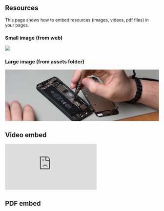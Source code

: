 ## Resources
This page shows how to embed resources (images, videos, pdf files) in your pages.

### Small image (from web)

![](https://pbs.twimg.com/profile_images/903658777295163392/afySJpM5_400x400.jpg)

### Large image (from assets folder)

![](assets/images/cover.jpg)

## Video embed

<!-- change src="" attribute  -->
<div class="aspect-ratio video">
  <iframe src="https://www.youtube.com/embed/uWSxzjyMNpU" frameborder="0" allowfullscreen="True"></iframe>
</div>

## PDF embed

<!-- change data="" and href="" attributes  -->
<!-- change height="" if needed  -->
<div class="aspect-ratio power-point">
  <object data="assets/pdf/powerpoint.pdf" type="application/pdf" width="50%">
    <!-- <object data="https://docs.google.com/gview?embedded=true&url=https://thegreattransition.github.io/group00/assets/pdf/powerpoint.pdf"></object> -->
  </object>
</div>

<div class="aspect-ratio document">
  <object data="assets/pdf/a4.pdf" type="application/pdf">
    <!-- <object data="https://docs.google.com/gview?embedded=true&url=https://thegreattransition.github.io/group00/assets/pdf/a4.pdf"></object> -->
  </object>
</div>

<!-- <object data="assets/pdf/sample-pdf.pdf" type="application/pdf" width="100%" height="600px">
  <p>This browser does not support PDFs. Please download the PDF from <a href="assets/pdf/sample-pdf.pdf">here</a>!</p>
</object> -->
